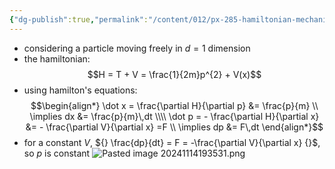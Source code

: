 ```yaml
---
{"dg-publish":true,"permalink":"/content/012/px-285-hamiltonian-mechanics-and-fluid-dynamics/term-1-hamiltonian-mechanics/f-hamilton-s-equations/px-285-f3a-particle-in-1-d/","noteIcon":"1","created":"2025-08-27T13:14:16.169+01:00","updated":"2024-12-12T13:38:50.000+00:00"}
---
```


- considering a particle moving freely in $d=1$ dimension
- the hamiltonian: 
$$H = T + V = \frac{1}{2m}p^{2} + V(x)$$
- using hamilton's equations: 
$$\begin{align*}
	\dot x = \frac{\partial H}{\partial p} &= \frac{p}{m} \\
	\implies  dx &= \frac{p}{m}\,dt \\\\
	\dot p  = - \frac{\partial H}{\partial x} &= - \frac{\partial V}{\partial x} =F \\
	\implies dp &= F\,dt
\end{align*}$$
- for a constant $V$, ${} \frac{dp}{dt} = F = -\frac{\partial V}{\partial x} {}$, so $p$ is constant
![Pasted image 20241114193531.png](/img/user/pics/Pasted%20image%2020241114193531.png)
